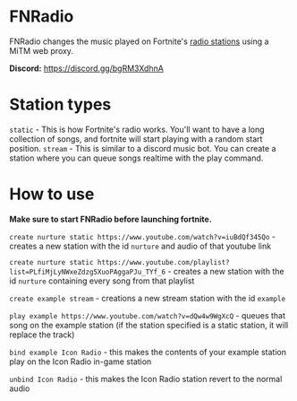 # FNRadio

FNRadio changes the music played on Fortnite's [radio stations](https://fortnite.fandom.com/wiki/Radio_Stations) using a MiTM web proxy.

**Discord:** https://discord.gg/bgRM3XdhnA

# Station types
`static` - This is how Fortnite's radio works. You'll want to have a long collection of songs, and fortnite will start playing with a random start position.
`stream` - This is similar to a discord music bot. You can create a station where you can queue songs realtime with the play command.

# How to use

**Make sure to start FNRadio before launching fortnite.**

`create nurture static https://www.youtube.com/watch?v=iuBdQf345Qo` - creates a new station with the id `nurture` and audio of that youtube link

`create nurture static https://www.youtube.com/playlist?list=PLfiMjLyNWxeZdzg5XuoPAggaPJu_TYf_6` - creates a new station with the id `nurture` containing every song from that playlist

`create example stream` - creations a new stream station with the id `example`

`play example https://www.youtube.com/watch?v=dQw4w9WgXcQ` - queues that song on the example station (if the station specified is a static station, it will replace the track)

`bind example Icon Radio` - this makes the contents of your example station play on the Icon Radio in-game station

`unbind Icon Radio` - this makes the Icon Radio station revert to the normal audio
